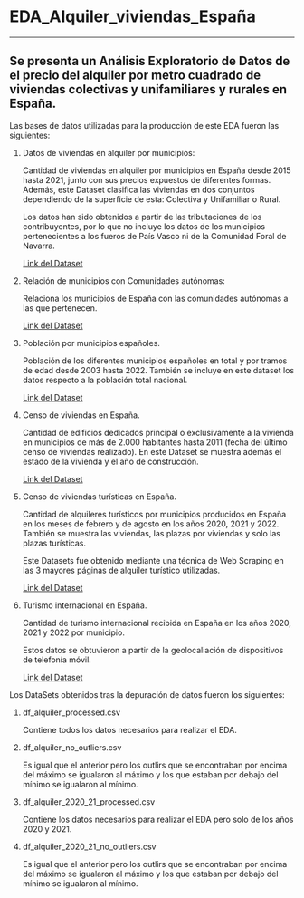# EDA_Alquiler_viviendas_España 
  
----
Se presenta un Análisis Exploratorio de Datos de el precio del alquiler por metro cuadrado de viviendas colectivas y unifamiliares y rurales en España.  
----

Las bases de datos utilizadas para la producción de este EDA fueron las siguientes:  
1. Datos de viviendas en alquiler por municipios:
    
    Cantidad de viviendas en alquiler por municipios en España desde 2015 hasta 2021, junto con sus precios expuestos de diferentes formas. Además, este Dataset clasifica las viviendas en dos conjuntos dependiendo de la superficie de esta: Colectiva y Unifamiliar o Rural.  
      
    Los datos han sido obtenidos a partir de las tributaciones de los contribuyentes, por lo que no incluye los datos de los municipios pertenecientes a los fueros de País Vasco ni de la Comunidad Foral de Navarra.
      
    [Link del Dataset](https://www.mitma.gob.es/vivienda/alquiler/indice-alquiler)

2. Relación de municipios con Comunidades autónomas:  
      
    Relaciona los municipios de España con las comunidades autónomas a las que pertenecen.
  
    [Link del Dataset](https://www.ine.es/dyngs/INEbase/es/operacion.htm?c=Estadistica_C&cid=1254736177031&menu=ultiDatos&idp=1254734710990)


3. Población por municipios españoles.  
      
    Población de los diferentes municipios españoles en total y por tramos de edad desde 2003 hasta 2022. También se incluye en este dataset los datos respecto a la población total nacional.
      
    [Link del Dataset](https://www.ine.es/jaxi/Tabla.htm?tpx=55200&L=0)

4. Censo de viviendas en España.
    
    Cantidad de edificios dedicados principal o exclusivamente a la vivienda en municipios de más de 2.000 habitantes hasta 2011 (fecha del último censo de viviendas realizado). En este Dataset se muestra además el estado de la vivienda y el año de construcción.
    
    [Link del Dataset](https://www.ine.es/jaxi/Tabla.htm?path=/t20/e244/edificios/p04/l0/&file=2mun00.px&L=0)

5. Censo de viviendas turísticas en España.  
  
    Cantidad de alquileres turísticos por municipios producidos en España en los meses de febrero y de agosto en los años 2020, 2021 y 2022. También se muestra las viviendas, las plazas por viviendas y solo las plazas turísticas.  
      
    Este Datasets fue obtenido mediante una técnica de Web Scraping en las 3 mayores páginas de alquiler turístico utilizadas.
    
    [Link del Dataset](https://www.ine.es/jaxiT3/Tabla.htm?t=39363)
  
6. Turismo internacional en España.
    
    Cantidad de turismo internacional recibida en España en los años 2020, 2021 y 2022 por municipio.
      
    Estos datos se obtuvieron a partir de la geolocaliación de dispositivos de telefonía móvil.
    
    [Link del Dataset](https://www.ine.es/dynt3/inebase/es/index.htm?padre=8578&capsel=8579)
  
Los DataSets obtenidos tras la depuración de datos fueron los siguientes:
 1. df_alquiler_processed.csv
   
     Contiene todos los datos necesarios para realizar el EDA.
   
 2. df_alquiler_no_outliers.csv
   
     Es igual que el anterior pero los outlirs que se encontraban por encima del máximo se igualaron al máximo y los que estaban por debajo del mínimo se igualaron al mínimo.
   
 3. df_alquiler_2020_21_processed.csv
   
     Contiene los datos necesarios para realizar el EDA pero solo de los años 2020 y 2021.
 
 4. df_alquiler_2020_21_no_outliers.csv
   
     Es igual que el anterior pero los outlirs que se encontraban por encima del máximo se igualaron al máximo y los que estaban por debajo del mínimo se igualaron al mínimo.
